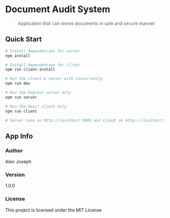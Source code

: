# Document Audit System

> Application that can stores documents in safe and secure manner 


## Quick Start

``` bash
# Install dependencies for server
npm install

# Install dependencies for client
npm run client-install

# Run the client & server with concurrently
npm run dev

# Run the Express server only
npm run server

# Run the React client only
npm run client

# Server runs on http://localhost:5000 and client on http://localhost:3000
```

## App Info

### Author

Alen Joseph

### Version

1.0.0

### License

This project is licensed under the MIT License
